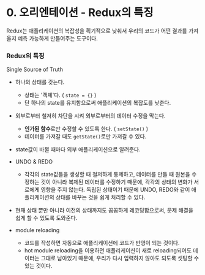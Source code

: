 # 0. 오리엔테이션 - Redux의 특징
Redux는 애플리케이션의 복잡성을 획기적으로 낮춰서 우리의 코드가 어떤 결과를 가져올지 예측 가능하게 만들어주는 도구이다.

### Redux의 특징
Single Source of Truth

- 하나의 상태를 갖는다.
  - 상태는 '객체'다. ( `state = {}` )
  - 단 하나의 state를 유지함으로써 애플리케이션의 복잡도를 낮춘다.
- 외부로부터 철저히 차단을 시켜 외부로부터의 데이터 수정을 막는다.
  - **인가된 함수**로만 수정할 수 있도록 한다. ( `setState()` )
  - 데이터를 가져갈 때도 `getState()`로만 가져갈 수 있다.
- state값이 바뀔 때마다 외부 애플리케이션으로 알려준다. 

- UNDO & REDO
  - 각각의 state값들을 생성할 때 철저하게 통제하고, 데이터를 만들 때 원본을 수정하는 것이 아니라 복제된 데이터를 수정하기 때문에, 각각의 상태의 변화가 서로에게 영향을 주지 않는다.
독립된 상태이기 때문에  UNDO, REDO와 같이 애플리케이션의 상태를 바꾸는 것을 쉽게 처리할 수 있다.

- 현재 상태 뿐만 아니라 이전의 상태까지도 꼼꼼하게 레코딩함으로써, 문제 해결을 쉽게 할 수 있도록 도와준다.

- module reloading
  - 코드를 작성하면 자동으로 애플리케이션에 코드가 반영이 되는 것이다. 
  - hot module reloading을 이용하면 애플리케이션이 새로 reloading되어도 데이터는 그대로 남아있기 때문에, 우리가 다시 입력하지 않아도 되도록 셋팅할 수 있는 것이다. 

<br/>
